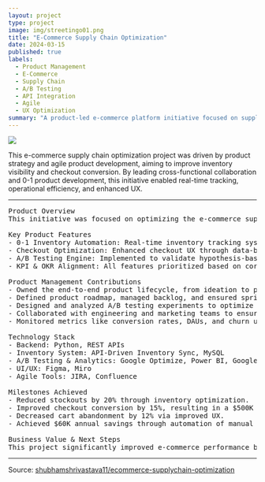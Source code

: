 ```yaml
---
layout: project
type: project
image: img/streetingo01.png
title: "E-Commerce Supply Chain Optimization"
date: 2024-03-15
published: true
labels:
  - Product Management
  - E-Commerce
  - Supply Chain
  - A/B Testing
  - API Integration
  - Agile
  - UX Optimization
summary: "A product-led e-commerce platform initiative focused on supply chain optimization, improving inventory accuracy, conversion rates, and user engagement through data-driven strategy and agile execution."
---
```


<img class="img-fluid" src="img/streetingo01.png">

This e-commerce supply chain optimization project was driven by product strategy and agile product development, aiming to improve inventory visibility and checkout conversion. By leading cross-functional collaboration and 0-1 product development, this initiative enabled real-time tracking, operational efficiency, and enhanced UX.

<hr>

<pre>
Product Overview
This initiative was focused on optimizing the e-commerce supply chain through the implementation of 0-1 product features. The product streamlined inventory management, improved conversion rates, and enhanced user journey, ultimately delivering substantial revenue uplift.

Key Product Features
- 0-1 Inventory Automation: Real-time inventory tracking system via API integrations with existing order systems.
- Checkout Optimization: Enhanced checkout UX through data-backed design improvements.
- A/B Testing Engine: Implemented to validate hypothesis-based features, reducing cart abandonment.
- KPI & OKR Alignment: All features prioritized based on core business goals and measurable outcomes.

Product Management Contributions
- Owned the end-to-end product lifecycle, from ideation to post-release analysis.
- Defined product roadmap, managed backlog, and ensured sprint alignment with OKRs.
- Designed and analyzed A/B testing experiments to optimize UX and conversion.
- Collaborated with engineering and marketing teams to ensure cohesive release plans.
- Monitored metrics like conversion rates, DAUs, and churn using Power BI dashboards.

Technology Stack
- Backend: Python, REST APIs
- Inventory System: API-Driven Inventory Sync, MySQL
- A/B Testing & Analytics: Google Optimize, Power BI, Google Analytics
- UI/UX: Figma, Miro
- Agile Tools: JIRA, Confluence

Milestones Achieved
- Reduced stockouts by 20% through inventory optimization.
- Improved checkout conversion by 15%, resulting in a $500K revenue uplift.
- Decreased cart abandonment by 12% via improved UX.
- Achieved $60K annual savings through automation of manual inventory processes.

Business Value & Next Steps
This project significantly improved e-commerce performance by aligning product initiatives with strategic KPIs. Future phases will involve user personalization using ML algorithms, deeper engagement analytics, and broader integration with third-party logistics platforms.
</pre>

<hr>

Source: <a href="https://github.com/shubhamshrivastava11/ecommerce-supplychain-optimization"><i class="large github icon"></i>shubhamshrivastava11/ecommerce-supplychain-optimization</a>
